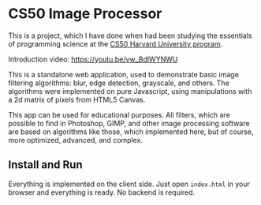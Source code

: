 # CS50 Image Processor

This is a project, which I have done when had been studying the essentials of programming science at the <a href="https://cs50.harvard.edu/certificates/54809fb7-3204-468e-9d37-bd9654e7295f" target="_blank">CS50 Harvard University program</a>. 

Introduction video: https://youtu.be/vw_BdlWYNWU

This is a standalone web application, used to demonstrate basic image filtering algorithms: blur, edge detection, grayscale, and others. The algorithms were implemented on pure Javascript, using manipulations with a 2d matrix of pixels from HTML5 Canvas. 

This app can be used for educational purposes. All filters, which are possible to find in Photoshop, GIMP, and other image processing software are based on algorithms like those, which implemented here, but of course, more optimized, advanced, and complex.

## Install and Run

Everything is implemented on the client side. Just open `index.html` in your browser and everything is ready. No backend is required. 
